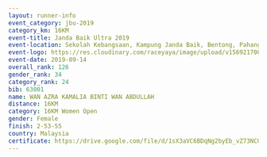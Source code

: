 ```yaml
---
layout: runner-info 
event_category: jbu-2019 
category_km: 16KM 
event-title: Janda Baik Ultra 2019  
event-location: Sekolah Kebangsaan, Kampung Janda Baik, Bentong, Pahang, Malaysia 
event-logo: https://res.cloudinary.com/raceyaya/image/upload/v1569217009/logo/janda-baik_vch1pc.jpg 
event-date: 2019-09-14 
overall_rank: 126
gender_rank: 34
category_rank: 24
bib: 63001
name: WAN AZRA KAMALIA BINTI WAN ABDULLAH
distance: 16KM
category: 16KM Women Open
gender: Female
finish: 2-53-55
country: Malaysia
certificate: https://drive.google.com/file/d/1sX3aVC6BDqNg2byEb_vZ73NCGh1XLYmt/view?usp=sharing
---
```

